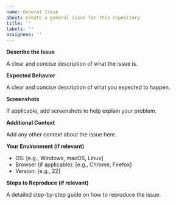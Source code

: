 ```yaml
---
name: General Issue
about: Create a general issue for this repository
title: ''
labels: ''
assignees: ''
---
```


**Describe the Issue**

A clear and concise description of what the issue is.

**Expected Behavior**

A clear and concise description of what you expected to happen.

**Screenshots**

If applicable, add screenshots to help explain your problem.

**Additional Context**

Add any other context about the issue here.

**Your Environment (if relevant)**

- OS: [e.g., Windows, macOS, Linux]
- Browser (if applicable): [e.g., Chrome, Firefox]
- Version: [e.g., 22]

**Steps to Reproduce (if relevant)**

A detailed step-by-step guide on how to reproduce the issue.
